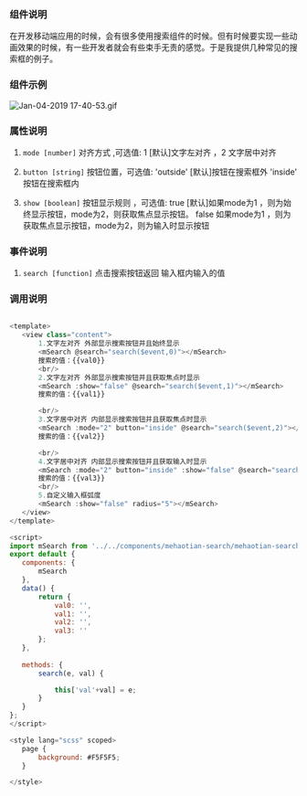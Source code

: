 
### 组件说明
在开发移动端应用的时候，会有很多使用搜索组件的时候。但有时候要实现一些动画效果的时候，有一些开发者就会有些束手无责的感觉。于是我提供几种常见的搜索框的例子。
### 组件示例
![Jan-04-2019 17-40-53.gif](https://upload-images.jianshu.io/upload_images/4472817-29814c46e4ac6b11.gif?imageMogr2/auto-orient/strip)

### 属性说明
1. `mode [number]` 对齐方式 ,可选值: 1 [默认]文字左对齐  ，2 文字居中对齐 
 
2. `button [string]` 按钮位置，可选值: 'outside' [默认]按钮在搜索框外  'inside' 按钮在搜索框内
 
3. `show [boolean]` 按钮显示规则 ，可选值: true [默认]如果mode为1 ，则为始终显示按钮，mode为2，则获取焦点显示按钮。 false 如果mode为1 ，则为获取焦点显示按钮，mode为2，则为输入时显示按钮
 
 
 
 ### 事件说明

1. `search [function]` 点击搜索按钮返回 输入框内输入的值 


 ### 调用说明



 ```javascript
 
 <template>
 	<view class="content">
 		1.文字左对齐 外部显示搜索按钮并且始终显示
 		<mSearch @search="search($event,0)"></mSearch>
 		搜索的值：{{val0}}
 		<br/>
 		2.文字左对齐 外部显示搜索按钮并且获取焦点时显示
 		<mSearch :show="false" @search="search($event,1)"></mSearch>
 		搜索的值：{{val1}}
 
 		<br/>
 		3.文字居中对齐 内部显示搜索按钮并且获取焦点时显示
 		<mSearch :mode="2" button="inside" @search="search($event,2)"></mSearch>
 		搜索的值：{{val2}}
 
 		<br/>
 		4.文字居中对齐 内部显示搜索按钮并且获取输入时显示
 		<mSearch :mode="2" button="inside" :show="false" @search="search($event,3)"></mSearch>
 		搜索的值：{{val3}}
		<br/>
		5.自定义输入框弧度
		<mSearch :show="false" radius="5"></mSearch>
 	</view>
 </template>
 
 <script>
 import mSearch from '../../components/mehaotian-search/mehaotian-search.vue';
 export default {
 	components: {
 		mSearch
 	},
 	data() {
 		return {
 			val0: '',
 			val1: '',
 			val2: '',
 			val3: ''
 		};
 	},
 	
 	methods: {
 		search(e, val) {

 			this['val'+val] = e;
 		}
 	}
 };
 </script>
 
 <style lang="scss" scoped>
 	page {
 		background: #F5F5F5;
 	}

 </style>
 
 
 ```